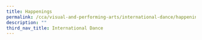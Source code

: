 ```yaml
---
title: Happenings
permalink: /cca/visual-and-performing-arts/international-dance/happenings/
description: ""
third_nav_title: International Dance
---
```

